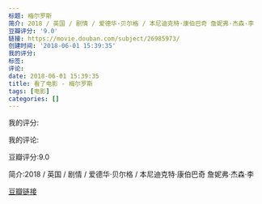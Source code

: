 ```yaml
---
标题: 梅尔罗斯
简介: 2018 / 英国 / 剧情 / 爱德华·贝尔格 / 本尼迪克特·康伯巴奇 詹妮弗·杰森·李
豆瓣评分: '9.0'
链接: https://movie.douban.com/subject/26985973/
创建时间: '2018-06-01 15:39:35'
我的评分:
标签:
评论:
date: 2018-06-01 15:39:35
title: 看了电影 - 梅尔罗斯
tags: [电影]
categories: []
---
```


我的评分:

我的评论:

豆瓣评分:9.0

简介:2018 / 英国 / 剧情 / 爱德华·贝尔格 / 本尼迪克特·康伯巴奇 詹妮弗·杰森·李

[豆瓣链接](https://movie.douban.com/subject/26985973/)

